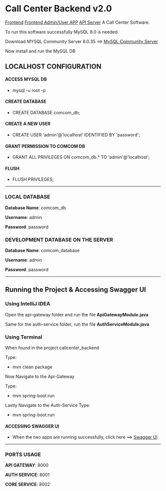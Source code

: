 # Call Center Backend v2.0

[Frontend](https://comcom.at/)
[Frontend Admin/User APP](https://app.comcom.at/)
[API Server](http://91.151.16.36:8001/api/swagger-ui/index.html#/)
A Call Center Software.

To run this software successfully MySQL 8.0 is needed.

Download MYSQL Community Server 8.0.35 ==> [MySQL Community Server](https://dev.mysql.com/downloads/mysql/)

Now install and run the MySQL DB

## LOCALHOST CONFIGURATION

#### ACCESS MYSQL DB

- mysql -u root -p

#### CREATE DATABASE

- CREATE DATABASE comcom_db;

#### CREATE A NEW USER

- CREATE USER 'admin'@'localhost' IDENTIFIED BY 'password';

#### GRANT PERMISSION TO COMCOM DB

- GRANT ALL PRIVILEGES ON comcom_db.\* TO 'admin'@'localhost';

#### FLUSH

- FLUSH PRIVILEGES;

---

### LOCAL DATABASE

**Database Name**: comcom_db

**Username**: admin

**Password**: password

### DEVELOPMENT DATABASE ON THE SERVER

**Database Name**: comcom_database

**Username**: admin

**Password**: password

---

## Running the Project & Accessing Swagger UI

### Using IntelliJ IDEA

Open the api-gateway folder and run the file **ApiGatewayModule.java**

Same for the auth-service folder, run the file **AuthServiceModule.java**

### Using Terminal

When found in the project callcenter_backend

Type:

- mvn clean package

Now
Navigate to the Api-Gateway

Type:

- mvn spring-boot:run

Lastly
Navigate to the Auth-Service
Type:

- mvn spring-boot:run

#### ACCESSING SWAGGER UI

- When the two apps are running successfully, click here ==> [Swagger UI](http://localhost:8001/api/swagger-ui/index.html)

---

### PORTS USAGE

**API GATEWAY**: 8000

**AUTH SERVICE**: 8001

**CORE SERVICE**: 8002
